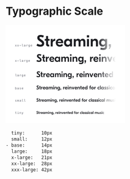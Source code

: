 # Typographic Scale
<img src="typographic-scale.jpg" width="312" height="256" />

```
  tiny:      10px
  small:     12px
- base:      14px
  large:     18px
  x-large:   21px
  xx-large:  28px
  xxx-large: 42px
```
